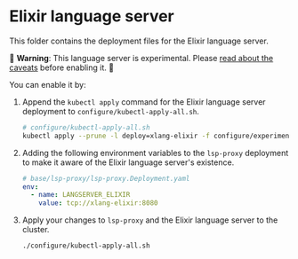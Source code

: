 # Elixir language server

This folder contains the deployment files for the Elixir language server.

🚨 **Warning**: This language server is experimental. Please [read about the caveats](https://about.sourcegraph.com/docs/code-intelligence/experimental-language-servers/#caveats-of-experimental-language-servers) before enabling it. 🚨

You can enable it by:

1. Append the `kubectl apply` command for the Elixir language server deployment to `configure/kubectl-apply-all.sh`.

   ```bash
   # configure/kubectl-apply-all.sh
   kubectl apply --prune -l deploy=xlang-elixir -f configure/experimental/elixir --recursive
   ```

2. Adding the following environment variables to the `lsp-proxy` deployment to make it aware of the Elixir language server's existence.

   ```yaml
   # base/lsp-proxy/lsp-proxy.Deployment.yaml
   env:
     - name: LANGSERVER_ELIXIR
       value: tcp://xlang-elixir:8080
   ```

3. Apply your changes to `lsp-proxy` and the Elixir language server to the cluster.

   ```bash
   ./configure/kubectl-apply-all.sh
   ```
